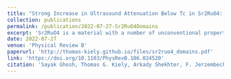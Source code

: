 ```yaml
---
title: "Strong Increase in Ultrasound Attenuation Below Tc in Sr2RuO4: Possible Evidence for Domains"
collection: publications
permalink: /publication/2022-07-27-Sr2RuO4Domains
excerpt: 'Sr2RuO4 is a material with a number of unconventional properties. In particular, the nature of its superconducting gap is disputed. This paper reports on a study of ultrasound attenuation in Sr2RuO4 across the superconducting transition. The experiments, performed by Sayak Ghosh in the lab of Brad Ramshaw, found that the ultrasound attenuation constant increases as one decreases the temperature below Tc. My contribution to this work was to model this result, which disagrees with conventional s-wave BCS theory, using a variety of other gap functions. I found that an inversion-symmetry-breaking gap function (e.g. p-wave) can induce such a peak in the attenuation constant, but we determined that their observation is more likely due to domain wall fluctuations between regions with different superconducting order parameters.'
date: 2022-07-27
venue: 'Physical Review B'
paperurl: 'http://thomas-kiely.github.io/files/sr2ruo4_domains.pdf'
link: 'https://doi.org/10.1103/PhysRevB.106.024520'
citation: 'Sayak Ghosh, Thomas G. Kiely, Arkady Shekhter, F. Jerzembeck, N. Kikugawa, Dmitry A. Sokolov, A. P. Mackenzie, and B. J. Ramshaw, Phys. Rev. B 106, 024520 (2022)'
---
```

<!-- This paper is about the number 1. The number 2 is left for future work.

[Download paper here](http://academicpages.github.io/files/paper1.pdf)

Recommended citation: T. G. Kiely and Erich J. Mueller, Phys. Rev. B 104, 165143 (2021) -->